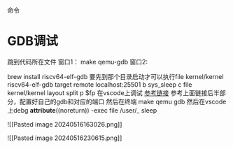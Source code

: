 命令

# GDB调试
跳到代码所在文件
窗口1：
make qemu-gdb
窗口2:

brew install riscv64-elf-gdb
要先到那个目录启动才可以执行file kernel/kernel
riscv64-elf-gdb
target remote localhost:25501
b sys_sleep
c
file kernel/kernel
layout split
p $fp
在vscode上调试
[参考链接](https://www.cnblogs.com/KatyuMarisaBlog/p/13727565.html)
参考上面链接后半部分，配置好自己的gdb和对应的端口
然后在终端 make qemu gdb
然后在vscode 上debg
__attribute__((noreturn))
-exec file /user/_ sleep

![[Pasted image 20240516163026.png]]




![[Pasted image 20240516230615.png]]
